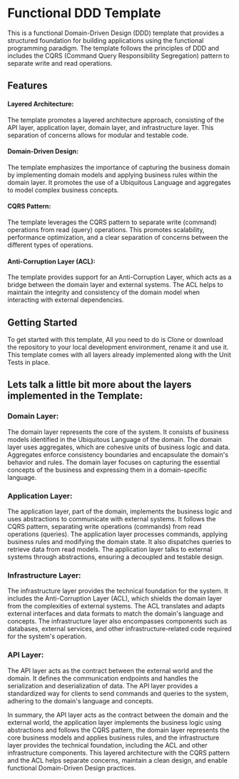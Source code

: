 # Functional DDD Template

This is a functional Domain-Driven Design (DDD) template that provides a structured foundation for building applications using the functional programming paradigm. The template follows the principles of DDD and includes the CQRS (Command Query Responsibility Segregation) pattern to separate write and read operations.

## Features

#### Layered Architecture: 
The template promotes a layered architecture approach, consisting of the API layer, application layer, domain layer, and infrastructure layer. This separation of concerns allows for modular and testable code.

#### Domain-Driven Design: 
The template emphasizes the importance of capturing the business domain by implementing domain models and applying business rules within the domain layer. It promotes the use of a Ubiquitous Language and aggregates to model complex business concepts.

#### CQRS Pattern: 
The template leverages the CQRS pattern to separate write (command) operations from read (query) operations. This promotes scalability, performance optimization, and a clear separation of concerns between the different types of operations.

#### Anti-Corruption Layer (ACL): 
The template provides support for an Anti-Corruption Layer, which acts as a bridge between the domain layer and external systems. The ACL helps to maintain the integrity and consistency of the domain model when interacting with external dependencies.

## Getting Started

To get started with this template, All you need to do is Clone or download the repository to your local development environment, rename it and use it. This template comes with all layers already implemented along with the Unit Tests in place.

## Lets talk a little bit more about the layers implemented in the Template:

### **Domain Layer**: 
The domain layer represents the core of the system. It consists of business models identified in the Ubiquitous Language of the domain. The domain layer uses aggregates, which are cohesive units of business logic and data. Aggregates enforce consistency boundaries and encapsulate the domain's behavior and rules. The domain layer focuses on capturing the essential concepts of the business and expressing them in a domain-specific language.

### **Application Layer**: 
The application layer, part of the domain, implements the business logic and uses abstractions to communicate with external systems. It follows the CQRS pattern, separating write operations (commands) from read operations (queries). The application layer processes commands, applying business rules and modifying the domain state. It also dispatches queries to retrieve data from read models. The application layer talks to external systems through abstractions, ensuring a decoupled and testable design.

### **Infrastructure Layer**: 
The infrastructure layer provides the technical foundation for the system. It includes the Anti-Corruption Layer (ACL), which shields the domain layer from the complexities of external systems. The ACL translates and adapts external interfaces and data formats to match the domain's language and concepts. The infrastructure layer also encompasses components such as databases, external services, and other infrastructure-related code required for the system's operation.

### **API Layer**: 
The API layer acts as the contract between the external world and the domain. It defines the communication endpoints and handles the serialization and deserialization of data. The API layer provides a standardized way for clients to send commands and queries to the system, adhering to the domain's language and concepts.

In summary, the API layer acts as the contract between the domain and the external world, the application layer implements the business logic using abstractions and follows the CQRS pattern, the domain layer represents the core business models and applies business rules, and the infrastructure layer provides the technical foundation, including the ACL and other infrastructure components. This layered architecture with the CQRS pattern and the ACL helps separate concerns, maintain a clean design, and enable functional Domain-Driven Design practices.
